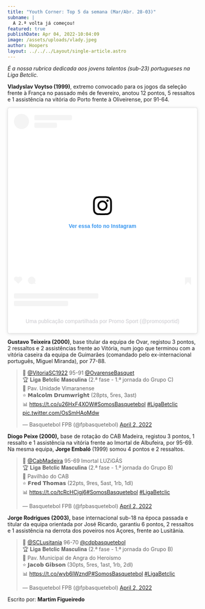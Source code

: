 ```yaml
---
title: "Youth Corner: Top 5 da semana (Mar/Abr. 28-03)"
subname: |
  A 2.ª volta já começou!
featured: true
publishDate: Apr 04, 2022-10:04:09
image: /assets/uploads/vlady.jpeg
author: Hoopers
layout: ../../../Layout/single-article.astro
---
```

*É a nossa rubrica dedicada aos jovens talentos (sub-23) portugueses na Liga Betclic.*

**Vladyslav Voytso (1999)**, extremo convocado para os jogos da seleção frente à França no passado mês de fevereiro, anotou 12 pontos, 5 ressaltos e 1 assistência na vitória do Porto frente à Oliveirense, por 91-64. 

<blockquote class="instagram-media" data-instgrm-captioned data-instgrm-permalink="https://www.instagram.com/p/Cb5dwhYgXbV/?utm_source=ig_embed&amp;utm_campaign=loading" data-instgrm-version="14" style=" background:#FFF; border:0; border-radius:3px; box-shadow:0 0 1px 0 rgba(0,0,0,0.5),0 1px 10px 0 rgba(0,0,0,0.15); margin: 1px; max-width:540px; min-width:326px; padding:0; width:99.375%; width:-webkit-calc(100% - 2px); width:calc(100% - 2px);"><div style="padding:16px;"> <a href="https://www.instagram.com/p/Cb5dwhYgXbV/?utm_source=ig_embed&amp;utm_campaign=loading" style=" background:#FFFFFF; line-height:0; padding:0 0; text-align:center; text-decoration:none; width:100%;" target="_blank"> <div style=" display: flex; flex-direction: row; align-items: center;"> <div style="background-color: #F4F4F4; border-radius: 50%; flex-grow: 0; height: 40px; margin-right: 14px; width: 40px;"></div> <div style="display: flex; flex-direction: column; flex-grow: 1; justify-content: center;"> <div style=" background-color: #F4F4F4; border-radius: 4px; flex-grow: 0; height: 14px; margin-bottom: 6px; width: 100px;"></div> <div style=" background-color: #F4F4F4; border-radius: 4px; flex-grow: 0; height: 14px; width: 60px;"></div></div></div><div style="padding: 19% 0;"></div> <div style="display:block; height:50px; margin:0 auto 12px; width:50px;"><svg width="50px" height="50px" viewBox="0 0 60 60" version="1.1" xmlns="https://www.w3.org/2000/svg" xmlns:xlink="https://www.w3.org/1999/xlink"><g stroke="none" stroke-width="1" fill="none" fill-rule="evenodd"><g transform="translate(-511.000000, -20.000000)" fill="#000000"><g><path d="M556.869,30.41 C554.814,30.41 553.148,32.076 553.148,34.131 C553.148,36.186 554.814,37.852 556.869,37.852 C558.924,37.852 560.59,36.186 560.59,34.131 C560.59,32.076 558.924,30.41 556.869,30.41 M541,60.657 C535.114,60.657 530.342,55.887 530.342,50 C530.342,44.114 535.114,39.342 541,39.342 C546.887,39.342 551.658,44.114 551.658,50 C551.658,55.887 546.887,60.657 541,60.657 M541,33.886 C532.1,33.886 524.886,41.1 524.886,50 C524.886,58.899 532.1,66.113 541,66.113 C549.9,66.113 557.115,58.899 557.115,50 C557.115,41.1 549.9,33.886 541,33.886 M565.378,62.101 C565.244,65.022 564.756,66.606 564.346,67.663 C563.803,69.06 563.154,70.057 562.106,71.106 C561.058,72.155 560.06,72.803 558.662,73.347 C557.607,73.757 556.021,74.244 553.102,74.378 C549.944,74.521 548.997,74.552 541,74.552 C533.003,74.552 532.056,74.521 528.898,74.378 C525.979,74.244 524.393,73.757 523.338,73.347 C521.94,72.803 520.942,72.155 519.894,71.106 C518.846,70.057 518.197,69.06 517.654,67.663 C517.244,66.606 516.755,65.022 516.623,62.101 C516.479,58.943 516.448,57.996 516.448,50 C516.448,42.003 516.479,41.056 516.623,37.899 C516.755,34.978 517.244,33.391 517.654,32.338 C518.197,30.938 518.846,29.942 519.894,28.894 C520.942,27.846 521.94,27.196 523.338,26.654 C524.393,26.244 525.979,25.756 528.898,25.623 C532.057,25.479 533.004,25.448 541,25.448 C548.997,25.448 549.943,25.479 553.102,25.623 C556.021,25.756 557.607,26.244 558.662,26.654 C560.06,27.196 561.058,27.846 562.106,28.894 C563.154,29.942 563.803,30.938 564.346,32.338 C564.756,33.391 565.244,34.978 565.378,37.899 C565.522,41.056 565.552,42.003 565.552,50 C565.552,57.996 565.522,58.943 565.378,62.101 M570.82,37.631 C570.674,34.438 570.167,32.258 569.425,30.349 C568.659,28.377 567.633,26.702 565.965,25.035 C564.297,23.368 562.623,22.342 560.652,21.575 C558.743,20.834 556.562,20.326 553.369,20.18 C550.169,20.033 549.148,20 541,20 C532.853,20 531.831,20.033 528.631,20.18 C525.438,20.326 523.257,20.834 521.349,21.575 C519.376,22.342 517.703,23.368 516.035,25.035 C514.368,26.702 513.342,28.377 512.574,30.349 C511.834,32.258 511.326,34.438 511.181,37.631 C511.035,40.831 511,41.851 511,50 C511,58.147 511.035,59.17 511.181,62.369 C511.326,65.562 511.834,67.743 512.574,69.651 C513.342,71.625 514.368,73.296 516.035,74.965 C517.703,76.634 519.376,77.658 521.349,78.425 C523.257,79.167 525.438,79.673 528.631,79.82 C531.831,79.965 532.853,80.001 541,80.001 C549.148,80.001 550.169,79.965 553.369,79.82 C556.562,79.673 558.743,79.167 560.652,78.425 C562.623,77.658 564.297,76.634 565.965,74.965 C567.633,73.296 568.659,71.625 569.425,69.651 C570.167,67.743 570.674,65.562 570.82,62.369 C570.966,59.17 571,58.147 571,50 C571,41.851 570.966,40.831 570.82,37.631"></path></g></g></g></svg></div><div style="padding-top: 8px;"> <div style=" color:#3897f0; font-family:Arial,sans-serif; font-size:14px; font-style:normal; font-weight:550; line-height:18px;">Ver essa foto no Instagram</div></div><div style="padding: 12.5% 0;"></div> <div style="display: flex; flex-direction: row; margin-bottom: 14px; align-items: center;"><div> <div style="background-color: #F4F4F4; border-radius: 50%; height: 12.5px; width: 12.5px; transform: translateX(0px) translateY(7px);"></div> <div style="background-color: #F4F4F4; height: 12.5px; transform: rotate(-45deg) translateX(3px) translateY(1px); width: 12.5px; flex-grow: 0; margin-right: 14px; margin-left: 2px;"></div> <div style="background-color: #F4F4F4; border-radius: 50%; height: 12.5px; width: 12.5px; transform: translateX(9px) translateY(-18px);"></div></div><div style="margin-left: 8px;"> <div style=" background-color: #F4F4F4; border-radius: 50%; flex-grow: 0; height: 20px; width: 20px;"></div> <div style=" width: 0; height: 0; border-top: 2px solid transparent; border-left: 6px solid #f4f4f4; border-bottom: 2px solid transparent; transform: translateX(16px) translateY(-4px) rotate(30deg)"></div></div><div style="margin-left: auto;"> <div style=" width: 0px; border-top: 8px solid #F4F4F4; border-right: 8px solid transparent; transform: translateY(16px);"></div> <div style=" background-color: #F4F4F4; flex-grow: 0; height: 12px; width: 16px; transform: translateY(-4px);"></div> <div style=" width: 0; height: 0; border-top: 8px solid #F4F4F4; border-left: 8px solid transparent; transform: translateY(-4px) translateX(8px);"></div></div></div> <div style="display: flex; flex-direction: column; flex-grow: 1; justify-content: center; margin-bottom: 24px;"> <div style=" background-color: #F4F4F4; border-radius: 4px; flex-grow: 0; height: 14px; margin-bottom: 6px; width: 224px;"></div> <div style=" background-color: #F4F4F4; border-radius: 4px; flex-grow: 0; height: 14px; width: 144px;"></div></div></a><p style=" color:#c9c8cd; font-family:Arial,sans-serif; font-size:14px; line-height:17px; margin-bottom:0; margin-top:8px; overflow:hidden; padding:8px 0 7px; text-align:center; text-overflow:ellipsis; white-space:nowrap;"><a href="https://www.instagram.com/p/Cb5dwhYgXbV/?utm_source=ig_embed&amp;utm_campaign=loading" style=" color:#c9c8cd; font-family:Arial,sans-serif; font-size:14px; font-style:normal; font-weight:normal; line-height:17px; text-decoration:none;" target="_blank">Uma publicação compartilhada por Promo Sport (@promosportid)</a></p></div></blockquote> 

**Gustavo Teixeira (2000)**, base titular da equipa de Ovar, registou 3 pontos, 2 ressaltos e 2 assistências frente ao Vitória, num jogo que terminou com a vitória caseira da equipa de Guimarães (comandado pelo ex-internacional português, Miguel Miranda), por 77-88.

<blockquote class="twitter-tweet"><p lang="ca" dir="ltr">🏀 <a href="https://twitter.com/VitoriaSC1922?ref_src=twsrc%5Etfw">@VitoriaSC1922</a> 95-91 <a href="https://twitter.com/OvarenseBasquet?ref_src=twsrc%5Etfw">@OvarenseBasquet</a> <br>🏆 𝐋𝐢𝐠𝐚 𝐁𝐞𝐭𝐜𝐥𝐢𝐜 𝐌𝐚𝐬𝐜𝐮𝐥𝐢𝐧𝐚 (2.ª fase - 1.ª jornada do Grupo C)<br>📍 Pav. Unidade Vimaranense<br>⭐ 𝗠𝗮𝗹𝗰𝗼𝗹𝗺 𝗗𝗿𝘂𝗺𝘄𝗿𝗶𝗴𝗵𝘁 (28pts, 5res, 3ast)<br>📊 <a href="https://t.co/u26HxF4XOW">https://t.co/u26HxF4XOW</a><a href="https://twitter.com/hashtag/SomosBasquetebol?src=hash&amp;ref_src=twsrc%5Etfw">#SomosBasquetebol</a> <a href="https://twitter.com/hashtag/LigaBetclic?src=hash&amp;ref_src=twsrc%5Etfw">#LigaBetclic</a> <a href="https://t.co/OsSmHAoMdw">pic.twitter.com/OsSmHAoMdw</a></p>&mdash; Basquetebol FPB (@fpbasquetebol) <a href="https://twitter.com/fpbasquetebol/status/1510341166931365907?ref_src=twsrc%5Etfw">April 2, 2022</a></blockquote>

**Diogo Peixe (2000),** base de rotação do CAB Madeira, registou 3 pontos, 1 ressalto e 1 assistência na vitória frente ao Imortal de Albufeira, por 95-69. Na mesma equipa, **Jorge Embaló** (1999) somou 4 pontos e 2 ressaltos.

<blockquote class="twitter-tweet"><p lang="pt" dir="ltr">🏀 <a href="https://twitter.com/CabMadeira?ref_src=twsrc%5Etfw">@CabMadeira</a> 95-69 Imortal LUZiGÁS<br>🏆 𝐋𝐢𝐠𝐚 𝐁𝐞𝐭𝐜𝐥𝐢𝐜 𝐌𝐚𝐬𝐜𝐮𝐥𝐢𝐧𝐚 (2.ª fase - 1.ª jornada do Grupo B)<br>📍 Pavilhão do CAB<br>⭐ 𝗙𝗿𝗲𝗱 𝗧𝗵𝗼𝗺𝗮𝘀 (22pts, 9res, 5ast, 1rb, 1dl)<br>📊 <a href="https://t.co/tcRcHCjgj6">https://t.co/tcRcHCjgj6</a><a href="https://twitter.com/hashtag/SomosBasquetebol?src=hash&amp;ref_src=twsrc%5Etfw">#SomosBasquetebol</a> <a href="https://twitter.com/hashtag/LigaBetclic?src=hash&amp;ref_src=twsrc%5Etfw">#LigaBetclic</a></p>&mdash; Basquetebol FPB (@fpbasquetebol) <a href="https://twitter.com/fpbasquetebol/status/1510357731139796992?ref_src=twsrc%5Etfw">April 2, 2022</a></blockquote>

**Jorge Rodrigues (2003),** base internacional sub-18 na época passada e titular da equipa orientada por José Ricardo, garantiu 6 pontos, 2 ressaltos e 1 assistência na derrota dos poveiros nos Açores, frente ao Lusitânia.

<blockquote class="twitter-tweet"><p lang="pt" dir="ltr">🏀 <a href="https://twitter.com/SCLusitania?ref_src=twsrc%5Etfw">@SCLusitania</a> 96-70 <a href="https://twitter.com/cdpbasquetebol?ref_src=twsrc%5Etfw">@cdpbasquetebol</a> <br>🏆 𝐋𝐢𝐠𝐚 𝐁𝐞𝐭𝐜𝐥𝐢𝐜 𝐌𝐚𝐬𝐜𝐮𝐥𝐢𝐧𝐚 (2.ª fase - 1.ª jornada do Grupo B)<br>📍 Pav. Municipal de Angra do Heroísmo<br>⭐ 𝗝𝗮𝗰𝗼𝗯 𝗚𝗶𝗯𝘀𝗼𝗻 (30pts, 5res, 1ast, 1rb, 2dl)<br>📊 <a href="https://t.co/wyb6lWzndP">https://t.co/wyb6lWzndP</a><a href="https://twitter.com/hashtag/SomosBasquetebol?src=hash&amp;ref_src=twsrc%5Etfw">#SomosBasquetebol</a> <a href="https://twitter.com/hashtag/LigaBetclic?src=hash&amp;ref_src=twsrc%5Etfw">#LigaBetclic</a></p>&mdash; Basquetebol FPB (@fpbasquetebol) <a href="https://twitter.com/fpbasquetebol/status/1510384707988561927?ref_src=twsrc%5Etfw">April 2, 2022</a></blockquote>

Escrito por: **Martim Figueiredo**

<script async src="https://platform.twitter.com/widgets.js" charset="utf-8"></script>

<script async src="//www.instagram.com/embed.js"></script>
